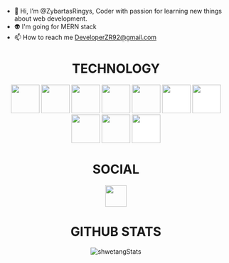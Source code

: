 - 👋 Hi, I’m @ZybartasRingys, Coder with passion for learning new things about web development.
- :alien: I'm going for MERN stack
- 📫 How to reach me DeveloperZR92@gmail.com






<h1 align="center">TECHNOLOGY</h1>

<p align="center">
  <img src="https://cdn.jsdelivr.net/gh/devicons/devicon/icons/html5/html5-original-wordmark.svg" style="height: 4rem"/>
<img src="https://cdn.jsdelivr.net/gh/devicons/devicon/icons/css3/css3-original-wordmark.svg" style="height: 4rem"/>
  <img src="https://cdn.jsdelivr.net/gh/devicons/devicon/icons/bootstrap/bootstrap-plain-wordmark.svg"  style="height: 4rem"/>
  <img src="https://cdn.jsdelivr.net/gh/devicons/devicon/icons/javascript/javascript-plain.svg" style="height: 4rem"/>
   <img src="https://cdn.jsdelivr.net/gh/devicons/devicon/icons/react/react-original.svg" style="height: 4rem"/>
<img src="https://cdn.jsdelivr.net/gh/devicons/devicon/icons/nodejs/nodejs-original-wordmark.svg" style="height:4rem; background-color:white"/>
<img src="https://cdn.jsdelivr.net/gh/devicons/devicon/icons/mongodb/mongodb-original-wordmark.svg" style="height: 4rem; background-color:white"/>
<img src="https://cdn.jsdelivr.net/gh/devicons/devicon/icons/npm/npm-original-wordmark.svg" style="height: 4rem"/>
<img src="https://cdn.jsdelivr.net/gh/devicons/devicon/icons/git/git-plain.svg" style="height: 4rem"/>
<img src="https://cdn.jsdelivr.net/gh/devicons/devicon/icons/github/github-original-wordmark.svg" style="height: 4rem; background-color:white"/>
</p>

<h1 align="center">SOCIAL</h1>

<div align="center">
<a href="https://www.linkedin.com/in/%C5%BEybartas-ringys/" target="blank"><img src="https://cdn.jsdelivr.net/gh/devicons/devicon/icons/linkedin/linkedin-original.svg" style="height: 3rem"/></a>

<h1 align="center">GITHUB STATS</h1>
  <img src="https://github-readme-stats.vercel.app/api?username=Zybartasringys&theme=blueberry=true" alt="shwetangStats" />  

<!---
ZybartasRingys/ZybartasRingys is a ✨ special ✨ repository because its `README.md` (this file) appears on your GitHub profile.
You can click the Preview link to take a look at your changes.
--->
